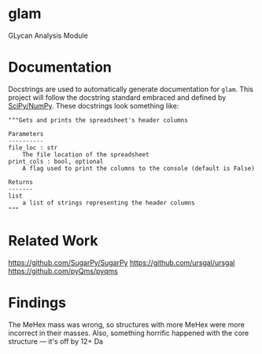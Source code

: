 # glam
GLycan Analysis Module

# Documentation

Docstrings are used to automatically generate documentation for `glam`.
This project will follow the docstring standard embraced and defined by [SciPy/NumPy](https://numpydoc.readthedocs.io/en/latest/format.html).
These docstrings look something like:

```
"""Gets and prints the spreadsheet's header columns

Parameters
----------
file_loc : str
    The file location of the spreadsheet
print_cols : bool, optional
    A flag used to print the columns to the console (default is False)

Returns
-------
list
    a list of strings representing the header columns
"""
```

# Related Work
https://github.com/SugarPy/SugarPy
https://github.com/ursgal/ursgal
https://github.com/pyQms/pyqms

# Findings
The MeHex mass was wrong, so structures with more MeHex were more incorrect in their masses.
Also, something horrific happened with the core structure — it's off by 12+ Da
